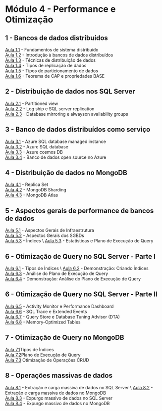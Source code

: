 # **Módulo 4 - Performance e Otimização**

## **1 - Bancos de dados distribuídos**
[Aula 1.1](https://www.youtube.com/watch?v=MtQ6bvg8twQ) - Fundamentos de sistema distribuído \
[Aula 1.2](https://www.youtube.com/watch?v=NKstEF0gXL4) - Introdução à bancos de dados distribuídos \
[Aula 1.3](https://www.youtube.com/watch?v=ULakdXVL6rM) - Técnicas de distribuição de dados \
[Aula 1.4](https://www.youtube.com/watch?v=Sn5lZBnVpeg) - Tipos de replicação de dados \
[Aula 1.5](https://www.youtube.com/watch?v=5qWC35PSohA) - Tipos de particionamento de dados \
[Aula 1.6](https://www.youtube.com/watch?v=X8XTW5HEgMs) - Teorema de CAP e propriedades BASE

## **2 - Distribuição de dados nos SQL Server**
[Aula 2.1](https://www.youtube.com/watch?v=zK5ouRPoqx8) - Partitioned view \
[Aula 2.2](https://www.youtube.com/watch?v=rotQA_mUVfU) - Log ship e SQL  server replication \
[Aula 2.3](https://www.youtube.com/watch?v=k3hE4FpUvEw) - Database mirroring e alwayson availability groups

## **3 - Banco de dados distribuídos como serviço**
[Aula 3.1](https://www.youtube.com/watch?v=BekGnRJ4qc8) - Azure SQL database managed instance \
[Aula 3.2](https://www.youtube.com/watch?v=DRVlcc7Z4Hc) - Azure SQL database \
[Aula 3.3](https://www.youtube.com/watch?v=uN90xXjoZu4) - Azure cosmos DB \
[Aula 3.4](https://www.youtube.com/watch?v=Zz1AyjhYgig) - Banco de dados open source no Azure

## **4 - Distribuição de dados no MongoDB**
[Aula 4.1](https://www.youtube.com/watch?v=koCd4yZY7lk) - Replica Set \
[Aula 4.2](https://www.youtube.com/watch?v=PAacjPXByfg) - MongoDB Sharding \
[Aula 4.3](https://www.youtube.com/watch?v=mTmS-BGxE5g) - MongoDB Atlas

## **5 - Aspectos gerais de performance de bancos de dados**
[Aula 5.1](https://www.youtube.com/watch?v=K4V0XQtaeQE) - Aspectos Gerais de Infraestrutura \
[Aula 5.2](https://www.youtube.com/watch?v=zRpGK5VpTmI) - Aspectos Gerais dos SGBDs \
[Aula 5.3](https://www.youtube.com/watch?v=rVkW4r5x454) - Índices \ 
[Aula 5.3](https://www.youtube.com/watch?v=TfM6oae0aSM) - Estatísticas e Plano de Execução de Query

## **6 - Otimização de Query no SQL Server - Parte I**
[Aula 6.1](https://www.youtube.com/watch?v=Hhbtf6TrSEo) - Tipos de Índices \ 
[Aula 6.2](https://www.youtube.com/watch?v=W4VgwtjGIGQ) - Demonstração: Criando Índices \
[Aula 6.3](https://www.youtube.com/watch?v=izuivTTuaSk) - Análise do Plano de Execução de Query \
[Aula 6.4](https://www.youtube.com/watch?v=7fcySrSjfy4) - Demonstração: Análise do Plano de Execução de Query

## **6 - Otimização de Query no SQL Server - Parte II**
[Aula 6.5](https://www.youtube.com/watch?v=4bpT2XHA0Rs) - Activity Monitor e Performance Dashboard \
[Aula 6.6](https://www.youtube.com/watch?v=EYb9kc9i3CM) - SQL Trace e Extended Events \
[Aula 6.7](https://www.youtube.com/watch?v=xg4UI-yTJhw) - Query Store e Database Tuning Advisor (DTA) \
[Aula 6.8](https://www.youtube.com/watch?v=a7hsPfAPP6w) - Memory-Optimized Tables


## **7 - Otimização de Query no MongoDB**
[Aula 7.1](https://www.youtube.com/watch?v=fzQaGPCynw8)Tipos de Índices\
[Aula 7.2](https://www.youtube.com/watch?v=DjOoZji2EPI)Plano de Execução de Query\
[Aula 7.3](https://www.youtube.com/watch?v=NwWef2hPPIk) Otimização de Operações CRUD




## **8 - Operações massivas de dados**
[Aula 8.1](https://www.youtube.com/watch?v=y4cyQtTw45o) - Extração e carga massiva de dados no SQL Server \ 
[Aula 8.2](https://www.youtube.com/watch?v=PjMuvnWKJfU) - Extração e carga massiva de dados no MongoDB \
[Aula 8.3](https://www.youtube.com/watch?v=cqIid1zb0_E) - Expurgo massivo de dados no SQL Server \
[Aula 8.4](https://www.youtube.com/watch?v=MRH9ypInhM4) - Expurgo massivo de dados no MongoDB

